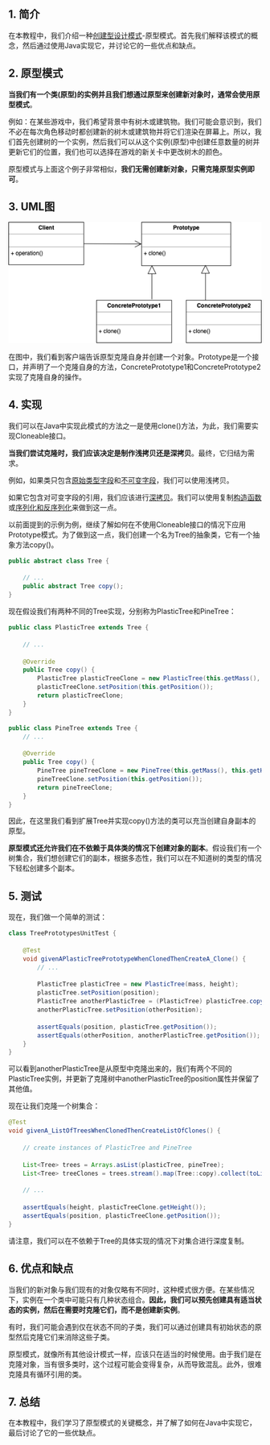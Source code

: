 ## 1. 简介

在本教程中，我们介绍一种[创建型设计模式]()-原型模式。首先我们解释该模式的概念，然后通过使用Java实现它，并讨论它的一些优点和缺点。

## 2. 原型模式

**当我们有一个类(原型)的实例并且我们想通过原型来创建新对象时，通常会使用原型模式**。

例如：在某些游戏中，我们希望背景中有树木或建筑物。我们可能会意识到，我们不必在每次角色移动时都创建新的树木或建筑物并将它们渲染在屏幕上。所以，我们首先创建树的一个实例，然后我们可以从这个实例(原型)中创建任意数量的树并更新它们的位置，我们也可以选择在游戏的新关卡中更改树木的颜色。

原型模式与上面这个例子非常相似，**我们无需创建新对象，只需克隆原型实例即可**。

## 3. UML图

<img src="../assets/img_2.png">

在图中，我们看到客户端告诉原型克隆自身并创建一个对象。Prototype是一个接口，并声明了一个克隆自身的方法，ConcretePrototype1和ConcretePrototype2实现了克隆自身的操作。

## 4. 实现

我们可以在Java中实现此模式的方法之一是使用clone()方法，为此，我们需要实现Cloneable接口。

**当我们尝试克隆时，我们应该决定是制作浅拷贝还是深拷贝**。最终，它归结为需求。

例如，如果类只包含[原始类型字段]()和[不可变字段]()，我们可以使用浅拷贝。

如果它包含对可变字段的引用，我们应该进行[深拷贝]()。我们可以使用复制[构造函数]()或[序列化和反序列化]()来做到这一点。 

以前面提到的示例为例，继续了解如何在不使用Cloneable接口的情况下应用Prototype模式。为了做到这一点，我们创建一个名为Tree的抽象类，它有一个抽象方法copy()。

```java
public abstract class Tree {

    // ...
    public abstract Tree copy();
}
```

现在假设我们有两种不同的Tree实现，分别称为PlasticTree和PineTree：

```java
public class PlasticTree extends Tree {

    // ...

    @Override
    public Tree copy() {
        PlasticTree plasticTreeClone = new PlasticTree(this.getMass(), this.getHeight());
        plasticTreeClone.setPosition(this.getPosition());
        return plasticTreeClone;
    }
}
```

```java
public class PineTree extends Tree {
    // ...

    @Override
    public Tree copy() {
        PineTree pineTreeClone = new PineTree(this.getMass(), this.getHeight());
        pineTreeClone.setPosition(this.getPosition());
        return pineTreeClone;
    }
}
```

因此，在这里我们看到扩展Tree并实现copy()方法的类可以充当创建自身副本的原型。

**原型模式还允许我们在不依赖于具体类的情况下创建对象的副本**。假设我们有一个树集合，我们想创建它们的副本，根据多态性，我们可以在不知道树的类型的情况下轻松创建多个副本。

## 5. 测试

现在，我们做一个简单的测试：

```java
class TreePrototypesUnitTest {

    @Test
    void givenAPlasticTreePrototypeWhenClonedThenCreateA_Clone() {
        // ...

        PlasticTree plasticTree = new PlasticTree(mass, height);
        plasticTree.setPosition(position);
        PlasticTree anotherPlasticTree = (PlasticTree) plasticTree.copy();
        anotherPlasticTree.setPosition(otherPosition);

        assertEquals(position, plasticTree.getPosition());
        assertEquals(otherPosition, anotherPlasticTree.getPosition());
    }
}
```

可以看到anotherPlasticTree是从原型中克隆出来的，我们有两个不同的PlasticTree实例，并更新了克隆树中anotherPlasticTree的position属性并保留了其他值。

现在让我们克隆一个树集合：

```java
@Test
void givenA_ListOfTreesWhenClonedThenCreateListOfClones() {

    // create instances of PlasticTree and PineTree

    List<Tree> trees = Arrays.asList(plasticTree, pineTree);
    List<Tree> treeClones = trees.stream().map(Tree::copy).collect(toList());

    // ...

    assertEquals(height, plasticTreeClone.getHeight());
    assertEquals(position, plasticTreeClone.getPosition());
}
```

请注意，我们可以在不依赖于Tree的具体实现的情况下对集合进行深度复制。

## 6. 优点和缺点

当我们的新对象与我们现有的对象仅略有不同时，这种模式很方便。在某些情况下，实例在一个类中可能只有几种状态组合。**因此，我们可以预先创建具有适当状态的实例，然后在需要时克隆它们，而不是创建新实例**。

有时，我们可能会遇到仅在状态不同的子类，我们可以通过创建具有初始状态的原型然后克隆它们来消除这些子类。

原型模式，就像所有其他设计模式一样，应该只在适当的时候使用。由于我们是在克隆对象，当有很多类时，这个过程可能会变得复杂，从而导致混乱。此外，很难克隆具有循环引用的类。

## 7. 总结

在本教程中，我们学习了原型模式的关键概念，并了解了如何在Java中实现它，最后讨论了它的一些优缺点。